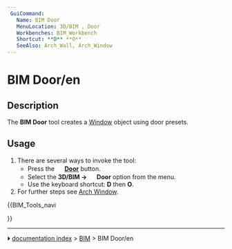 ```yaml
---
 GuiCommand:
   Name: BIM Door
   MenuLocation: 3D/BIM , Door
   Workbenches: BIM_Workbench
   Shortcut: **D** **O**
   SeeAlso: Arch_Wall, Arch_Window
---
```


# BIM Door/en

## Description

The **BIM Door** tool creates a [Window](Arch_Window.md) object using door presets.

## Usage

1.  There are several ways to invoke the tool:
    -   Press the **<img src="images/BIM_Door.svg" width=16px> [Door](BIM_Door.md)** button.
    -   Select the **3D/BIM → <img src="images/BIM_Door.svg" width=16px> Door** option from the menu.
    -   Use the keyboard shortcut: **D** then **O**.
2.  For further steps see [Arch Window](Arch_Window.md).





{{BIM_Tools_navi

}}



---
⏵ [documentation index](../README.md) > [BIM](BIM_Workbench.md) > BIM Door/en
